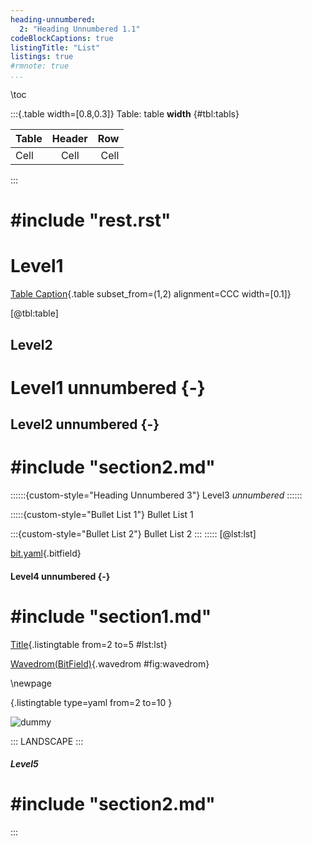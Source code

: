```yaml
---
heading-unnumbered:
  2: "Heading Unnumbered 1.1"
codeBlockCaptions: true
listingTitle: "List"
listings: true
#rmnote: true
...
```


\toc

:::{.table width=[0.8,0.3]}
Table: table **width** {#tbl:tabls}

| Table | Header |  Row |
|:------|:------:|-----:|
| Cell  |  Cell  | Cell |
:::

# #include "rest.rst"
# Level1

[Table Caption](data/table.csv){.table subset_from=(1,2) alignment=CCC width=[0.1]}

[@tbl:table]

## Level2
# Level1 unnumbered {-}
## Level2 unnumbered {-}
# #include "section2.md"

::::::{custom-style="Heading Unnumbered 3"}
Level3 *unnumbered*
::::::

:::::{custom-style="Bullet List 1"}
Bullet List 1

:::{custom-style="Bullet List 2"}
Bullet List 2
:::
:::::
[@lst:lst]

[bit.yaml](data/bit.yaml){.bitfield}

#### Level4 unnumbered {-}

# #include "section1.md"

[Title](markdown/config.yaml){.listingtable from=2 to=5 #lst:lst}

[Wavedrom(BitField)](data/json.json){.wavedrom #fig:wavedrom}

\newpage

[](markdown/config.yaml){.listingtable type=yaml from=2 to=10 }

<!--[This failes to list](markdown/config){.listingtable numbers=right type=python from=2 to=5 #lst:list}-->

![dummy](images/dummy.png)

::: LANDSCAPE :::
##### Level5
# #include "section2.md"
:::
